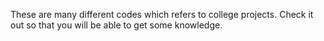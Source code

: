 These are many different codes which refers to college projects. Check it out so that you will be able to get some knowledge.
